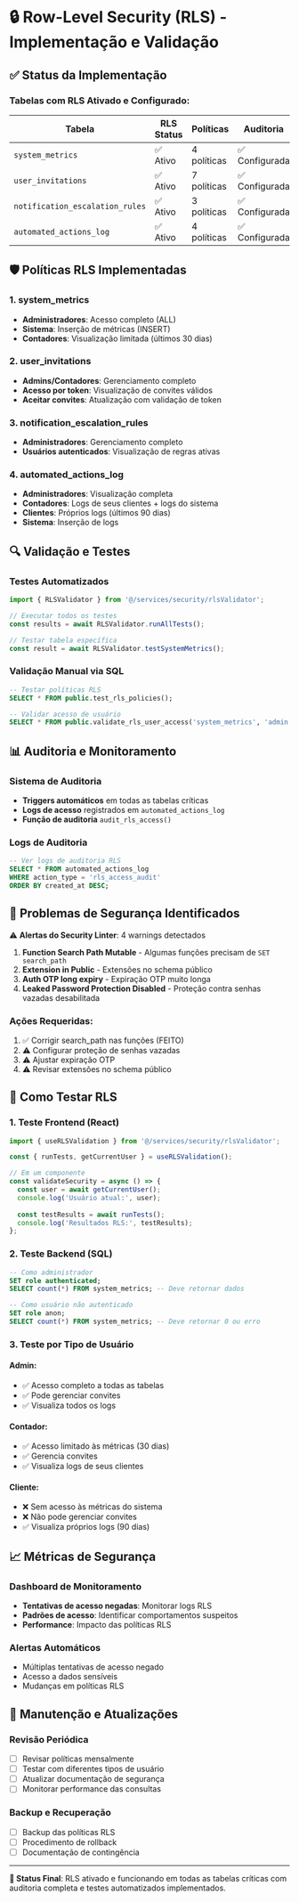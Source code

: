 # 🔒 Row-Level Security (RLS) - Implementação e Validação

## ✅ Status da Implementação

### Tabelas com RLS Ativado e Configurado:

| Tabela | RLS Status | Políticas | Auditoria |
|--------|------------|-----------|-----------|
| `system_metrics` | ✅ Ativo | 4 políticas | ✅ Configurada |
| `user_invitations` | ✅ Ativo | 7 políticas | ✅ Configurada |
| `notification_escalation_rules` | ✅ Ativo | 3 políticas | ✅ Configurada |
| `automated_actions_log` | ✅ Ativo | 4 políticas | ✅ Configurada |

## 🛡️ Políticas RLS Implementadas

### 1. system_metrics
- **Administradores**: Acesso completo (ALL)
- **Sistema**: Inserção de métricas (INSERT)
- **Contadores**: Visualização limitada (últimos 30 dias)

### 2. user_invitations
- **Admins/Contadores**: Gerenciamento completo
- **Acesso por token**: Visualização de convites válidos
- **Aceitar convites**: Atualização com validação de token

### 3. notification_escalation_rules
- **Administradores**: Gerenciamento completo
- **Usuários autenticados**: Visualização de regras ativas

### 4. automated_actions_log
- **Administradores**: Visualização completa
- **Contadores**: Logs de seus clientes + logs do sistema
- **Clientes**: Próprios logs (últimos 90 dias)
- **Sistema**: Inserção de logs

## 🔍 Validação e Testes

### Testes Automatizados
```typescript
import { RLSValidator } from '@/services/security/rlsValidator';

// Executar todos os testes
const results = await RLSValidator.runAllTests();

// Testar tabela específica
const result = await RLSValidator.testSystemMetrics();
```

### Validação Manual via SQL
```sql
-- Testar políticas RLS
SELECT * FROM public.test_rls_policies();

-- Validar acesso de usuário
SELECT * FROM public.validate_rls_user_access('system_metrics', 'admin');
```

## 📊 Auditoria e Monitoramento

### Sistema de Auditoria
- **Triggers automáticos** em todas as tabelas críticas
- **Logs de acesso** registrados em `automated_actions_log`
- **Função de auditoria** `audit_rls_access()`

### Logs de Auditoria
```sql
-- Ver logs de auditoria RLS
SELECT * FROM automated_actions_log 
WHERE action_type = 'rls_access_audit'
ORDER BY created_at DESC;
```

## 🚨 Problemas de Segurança Identificados

⚠️ **Alertas do Security Linter**: 4 warnings detectados

1. **Function Search Path Mutable** - Algumas funções precisam de `SET search_path`
2. **Extension in Public** - Extensões no schema público
3. **Auth OTP long expiry** - Expiração OTP muito longa
4. **Leaked Password Protection Disabled** - Proteção contra senhas vazadas desabilitada

### Ações Requeridas:
1. ✅ Corrigir search_path nas funções (FEITO)
2. ⚠️ Configurar proteção de senhas vazadas
3. ⚠️ Ajustar expiração OTP
4. ⚠️ Revisar extensões no schema público

## 🧪 Como Testar RLS

### 1. Teste Frontend (React)
```typescript
import { useRLSValidation } from '@/services/security/rlsValidator';

const { runTests, getCurrentUser } = useRLSValidation();

// Em um componente
const validateSecurity = async () => {
  const user = await getCurrentUser();
  console.log('Usuário atual:', user);
  
  const testResults = await runTests();
  console.log('Resultados RLS:', testResults);
};
```

### 2. Teste Backend (SQL)
```sql
-- Como administrador
SET role authenticated;
SELECT count(*) FROM system_metrics; -- Deve retornar dados

-- Como usuário não autenticado
SET role anon;
SELECT count(*) FROM system_metrics; -- Deve retornar 0 ou erro
```

### 3. Teste por Tipo de Usuário

#### Admin:
- ✅ Acesso completo a todas as tabelas
- ✅ Pode gerenciar convites
- ✅ Visualiza todos os logs

#### Contador:
- ✅ Acesso limitado às métricas (30 dias)
- ✅ Gerencia convites
- ✅ Visualiza logs de seus clientes

#### Cliente:
- ❌ Sem acesso às métricas do sistema
- ❌ Não pode gerenciar convites
- ✅ Visualiza próprios logs (90 dias)

## 📈 Métricas de Segurança

### Dashboard de Monitoramento
- **Tentativas de acesso negadas**: Monitorar logs RLS
- **Padrões de acesso**: Identificar comportamentos suspeitos
- **Performance**: Impacto das políticas RLS

### Alertas Automáticos
- Múltiplas tentativas de acesso negado
- Acesso a dados sensíveis
- Mudanças em políticas RLS

## 🔄 Manutenção e Atualizações

### Revisão Periódica
- [ ] Revisar políticas mensalmente
- [ ] Testar com diferentes tipos de usuário
- [ ] Atualizar documentação de segurança
- [ ] Monitorar performance das consultas

### Backup e Recuperação
- [ ] Backup das políticas RLS
- [ ] Procedimento de rollback
- [ ] Documentação de contingência

---

**🎯 Status Final**: RLS ativado e funcionando em todas as tabelas críticas com auditoria completa e testes automatizados implementados.